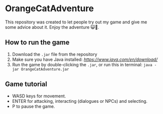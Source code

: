 # OrangeCatAdventure

This repository was created to let people try out my game and give me some advice about it. Enjoy the adventure 😺🍊.

## How to run the game

1. Download the `.jar` file from the repository
2. Make sure you have Java installed: _https://www.java.com/en/download/_
3. Run the game by double-clicking the `.jar`, or run this in terminal: `java -jar OrangeCatAdventure.jar`

## Game tutorial

- WASD keys for movement.
- ENTER for attacking, interacting (dialogues or NPCs) and selecting.
- P to pause the game.
